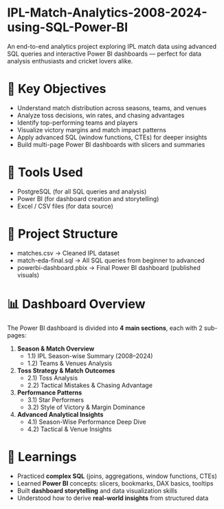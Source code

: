 # IPL-Match-Analytics-2008-2024-using-SQL-Power-BI
An end-to-end analytics project exploring IPL match data using advanced SQL queries and interactive Power BI dashboards — perfect for data analysis enthusiasts and cricket lovers alike.

 # **📌 Key Objectives**
- Understand match distribution across seasons, teams, and venues
- Analyze toss decisions, win rates, and chasing advantages
- Identify top-performing teams and players
- Visualize victory margins and match impact patterns
- Apply advanced SQL (window functions, CTEs) for deeper insights
- Build multi-page Power BI dashboards with slicers and summaries

# **🧠 Tools Used**
- PostgreSQL (for all SQL queries and analysis)
- Power BI (for dashboard creation and storytelling)
- Excel / CSV files (for data source)

 # **📂 Project Structure**
- matches.csv → Cleaned IPL dataset
- match-eda-final.sql → All SQL queries from beginner to advanced
- powerbi-dashboard.pbix → Final Power BI dashboard (published visuals)

# **📊 Dashboard Overview**
The Power BI dashboard is divided into **4 main sections**, each with 2 sub-pages:
1. **Season & Match Overview**
   - 1.1) IPL Season-wise Summary (2008–2024)
   - 1.2) Teams & Venues Analysis
2. **Toss Strategy & Match Outcomes**
   - 2.1) Toss Analysis
   - 2.2) Tactical Mistakes & Chasing Advantage
3. **Performance Patterns**
   - 3.1) Star Performers
   - 3.2) Style of Victory & Margin Dominance
4. **Advanced Analytical Insights**
   - 4.1) Season-Wise Performance Deep Dive
   - 4.2) Tactical & Venue Insights

# 🔧 Learnings

- Practiced **complex SQL** (joins, aggregations, window functions, CTEs)
- Learned **Power BI** concepts: slicers, bookmarks, DAX basics, tooltips
- Built **dashboard storytelling** and data visualization skills
- Understood how to derive **real-world insights** from structured data

